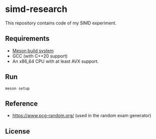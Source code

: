 # simd-research
This repository contains code of my SIMD experiment.

## Requirements
- [Meson build system](https://mesonbuild.com)
- GCC (with C++20 support)
- An x86_64 CPU with at least AVX support.

## Run
```shell
meson setup
```

## Reference
- https://www.pcg-random.org/ (used in the random exam generator)

## License